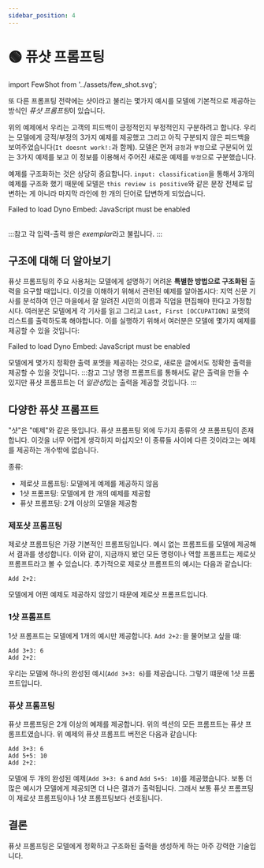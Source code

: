 ```yaml
---
sidebar_position: 4
---
```


# 🟢 퓨샷 프롬프팅

import FewShot from '../assets/few_shot.svg';

<div style={{textAlign: 'center'}}>
  <FewShot style={{width:"800px",height:"300px",verticalAlign:"top"}}/>
</div>


또 다른 프롬프팅 전략에는 샷이라고 불리는 몇가지 예시를 모델에 기본적으로 제공하는 방식인 *퓨샷 프롬프팅*이 있습니다.

위의 예제에서 우리는 고객의 피드백이 긍정적인지 부정적인지 구분하려고 합니다. 우리는 모델에게 긍적/부정의 3가지 예제를 제공했고 그리고 아직 구분되지 않은 피드백을 보여주었습니다(`It doesnt work!:`과 함께). 모델은 먼저 `긍정`과 `부정`으로 구분되어 있는 3가지 예제를 보고 이 정보를 이용해서 주어진 새로운 예제를 `부정`으로 구분했습니다.

예제를 구조화하는 것은 상당히 중요합니다. `input: classification`을 통해서 3개의 예제를 구조화 했기 때문에 모델은 `this review is positive`와 같은 문장 전체로 답변하는 게 아니라 마지막 라인에 한 개의 단어로 답변하게 되었습니다. 

<div trydyno-embed="" openai-model="text-davinci-003" initial-prompt="Great product, 10/10: positive\nDidn't work very well: negative\nSuper helpful, worth it: positive\nIt doesnt work!:" initial-response="negative" max-tokens="256" box-rows="5" model-temp="0.0" top-p="0">
    <noscript>Failed to load Dyno Embed: JavaScript must be enabled</noscript>
</div>

<br/>

:::참고
각 입력-출력 쌍은 *exemplar*라고 불립니다.
:::

## 구조에 대해 더 알아보기

퓨샷 프롬프팅의 주요 사용처는 모델에게 설명하기 어려운 **특별한 방법으로 구조화된** 출력을 요구할 때입니다. 이것을 이해하기 위해서 관련된 예제를 알아봅시다: 지역 신문 기사를 분석하여 인근 마을에서 잘 알려진 시민의 이름과 직업을 편집해야 한다고 가정합시다. 여러분은 모델에게 각 기사를 읽고 그리고 `Last, First [OCCUPATION]` 포맷의 리스트를 출력하도록 해야합니다. 이를 실행하기 위해서 여러분은 모델에 몇가지 예제를 제공할 수 있을 것입니다:
 
<div trydyno-embed="" openai-model="text-davinci-003" initial-prompt="In the bustling town of Emerald Hills, a diverse group of individuals made their mark. Sarah Martinez, a dedicated nurse, was known for her compassionate care at the local hospital. David Thompson, an innovative software engineer, worked tirelessly on groundbreaking projects that would revolutionize the tech industry. Meanwhile, Emily Nakamura, a talented artist and muralist, painted vibrant and thought-provoking pieces that adorned the walls of buildings and galleries alike. Lastly, Michael O'Connell, an ambitious entrepreneur, opened a unique, eco-friendly cafe that quickly became the town's favorite meeting spot. Each of these individuals contributed to the rich tapestry of the Emerald Hills community.\n1. Sarah Martinez [NURSE]\n2. David Thompson [SOFTWARE ENGINEER]\n3. Emily Nakamura [ARTIST]\n4. Michael O'Connell [ENTREPRENEUR]\n\nAt the heart of the town, Chef Oliver Hamilton has transformed the culinary scene with his farm-to-table restaurant, Green Plate. Oliver's dedication to sourcing local, organic ingredients has earned the establishment rave reviews from food critics and locals alike.\n\nJust down the street, you'll find the Riverside Grove Library, where head librarian Elizabeth Chen has worked diligently to create a welcoming and inclusive space for all. Her efforts to expand the library's offerings and establish reading programs for children have had a significant impact on the town's literacy rates.\n\nAs you stroll through the charming town square, you'll be captivated by the beautiful murals adorning the walls. These masterpieces are the work of renowned artist, Isabella Torres, whose talent for capturing the essence of Riverside Grove has brought the town to life.\n\nRiverside Grove's athletic achievements are also worth noting, thanks to former Olympic swimmer-turned-coach, Marcus Jenkins. Marcus has used his experience and passion to train the town's youth, leading the Riverside Grove Swim Team to several regional championships.\n1. Oliver Hamilton [CHEF]\n2. Elizabeth Chen [LIBRARIAN]\n3. Isabella Torres [ARTIST]\n4. Marcus Jenkins [COACH]\n\nOak Valley, a charming small town, is home to a remarkable trio of individuals whose skills and dedication have left a lasting impact on the community.\n\nAt the town's bustling farmer's market, you'll find Laura Simmons, a passionate organic farmer known for her delicious and sustainably grown produce. Her dedication to promoting healthy eating has inspired the town to embrace a more eco-conscious lifestyle.\n\nIn Oak Valley's community center, Kevin Alvarez, a skilled dance instructor, has brought the joy of movement to people of all ages. His inclusive dance classes have fostered a sense of unity and self-expression among residents, enriching the local arts scene.\n\nLastly, Rachel O'Connor, a tireless volunteer, dedicates her time to various charitable initiatives. Her commitment to improving the lives of others has been instrumental in creating a strong sense of community within Oak Valley.\n\nThrough their unique talents and unwavering dedication, Laura, Kevin, and Rachel have woven themselves into the fabric of Oak Valley, helping to create a vibrant and thriving small town." initial-response="1. Laura Simmons [FARMER]\n2. Kevin Alvarez [DANCE INSTRUCTOR]\n3. Rachel O'Connor [VOLUNTEER]" max-tokens="616" box-rows="20" model-temp="0" top-p="0">
    <noscript>Failed to load Dyno Embed: JavaScript must be enabled</noscript>
</div>

모델에게 몇가지 정확한 출력 포멧을 제공하는 것으로, 새로운 글에서도 정확한 출력을 제공할 수 있을 것입니다.
:::참고
그냥 명령 프롬프트를 통해서도 같은 출력을 만들 수 있지만 퓨샷 프롬프트는 더 *일관성*있는 출력을 제공할 것입니다.
:::

## 다양한 퓨샷 프롬프트

"샷"은 "예제"와 같은 뜻입니다. 퓨샷 프롬프팅 외에 두가지 종류의 샷 프롬프팅이 존재합니다. 이것을 너무 어렵게 생각하지 마십지오! 이 종류들 사이에 다른 것이라고는 예제를 제공하는 개수밖에 없습니다.

종류:
- 제로샷 프롬프팅: 모델에게 예제를 제공하지 않음
- 1샷 프롬프팅: 모델에게 한 개의 예제를 제공함
- 퓨샷 프롬프팅: 2개 이상의 모델을 제공함 

### 제포샷 프롬프팅

제로샷 프롬프팅은 가장 기본적인 프롬프팅입니다. 예시 없는 프롬프트를 모델에 제공해서 결과를 생성합니다. 이와 같이, 지금까지 봤던 모든 명령이나 역할 프롬프트는 제로샷 프롬프트라고 볼 수 있습니다. 추가적으로 제로샷 프롬프트의 예시는 다음과 같습니다:

```text
Add 2+2:
```

모델에게 어떤 예제도 제공하지 않았기 때문에 제로샷 프롬프트입니다.

### 1샷 프롬프트

1샷 프롬프트는 모델에게 1개의 예시만 제공합니다. `Add 2+2:`을 물어보고 싶을 떄:
   
```text
Add 3+3: 6
Add 2+2:
```

우리는 모델에 하나의 완성된 예시(`Add 3+3: 6`)를 제공습니다. 그렇기 떄문에 1샷 프롬프트입니다.

### 퓨샷 프롬프팅

퓨샷 프롬프팅은 2개 이상의 예제를 제공합니다. 위의 섹션의 모든 프롬프트는 퓨샷 프롬프트였습니다. 위 예제의 퓨샷 프롬프트 버전은 다음과 같습니다:

```text
Add 3+3: 6
Add 5+5: 10
Add 2+2:
```

모델에 두 개의 완성된 예제(`Add 3+3: 6` and `Add 5+5: 10`)를 제공했습니다. 보통 더 많은 예시가 모델에게 제공되면 더 나은 결과가 출력됩니다. 그래서 보통 퓨샷 프롬프팅이 제로샷 프롬프팅이나 1샷 프롬프팅보다 선호됩니다.

## 결론

퓨샷 프롬프팅은 모델에게 정확하고 구조화된 출력을 생성하게 하는 아주 강력한 기술입니다.

 